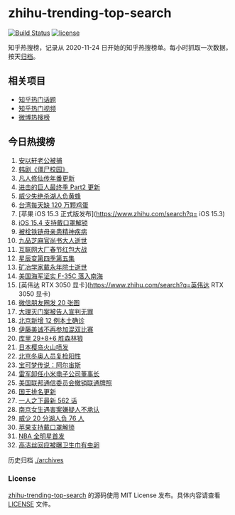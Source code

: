 # zhihu-trending-top-search

[![Build Status](https://github.com/justjavac/zhihu-trending-top-search/workflows/ci/badge.svg?branch=main)](https://github.com/justjavac/zhihu-trending-top-search/actions)
[![license](https://img.shields.io/github/license/justjavac/zhihu-trending-top-search)](https://github.com/justjavac/zhihu-trending-top-search/blob/main/LICENSE)

知乎热搜榜，记录从 2020-11-24 日开始的知乎热搜榜单。每小时抓取一次数据，按天[归档](./archives)。

## 相关项目

- [知乎热门话题](https://github.com/justjavac/zhihu-trending-hot-questions)
- [知乎热门视频](https://github.com/justjavac/zhihu-trending-hot-video)
- [微博热搜榜](https://github.com/justjavac/weibo-trending-hot-search)

## 今日热搜榜

<!-- BEGIN -->
<!-- 最后更新时间 Sun Jan 30 2022 15:08:45 GMT+0800 (China Standard Time) -->

1. [安以轩老公被捕](https://www.zhihu.com/search?q=安以轩老公)
1. [韩剧《僵尸校园》](https://www.zhihu.com/search?q=僵尸校园)
1. [凡人修仙传年番更新](https://www.zhihu.com/search?q=凡人修仙传)
1. [进击的巨人最终季 Part2 更新](https://www.zhihu.com/search?q=进击的巨人)
1. [威少失绝杀湖人负黄蜂](https://www.zhihu.com/search?q=湖人)
1. [台湾每天缺 120 万颗鸡蛋](https://www.zhihu.com/search?q=台湾每天缺120万颗鸡蛋)
1. [苹果 iOS 15.3 正式版发布](https://www.zhihu.com/search?q= iOS 15.3)
1. [iOS 15.4 支持戴口罩解锁](https://www.zhihu.com/search?q=iOS15.4支持戴口罩解锁)
1. [被栓铁链母亲患精神疾病](https://www.zhihu.com/search?q=被栓铁链母亲患精神疾病)
1. [九品芝麻官尚书大人逝世](https://www.zhihu.com/search?q=九品芝麻官尚书大人逝世)
1. [互联网大厂春节红包大战](https://www.zhihu.com/search?q=互联网大厂春节红包大战)
1. [星辰变第四季第五集](https://www.zhihu.com/search?q=星辰变)
1. [矿冶学家戴永年院士逝世](https://www.zhihu.com/search?q=戴永年)
1. [美国海军证实 F-35C 落入南海](https://www.zhihu.com/search?q=美国海军证实)
1. [英伟达 RTX 3050 显卡](https://www.zhihu.com/search?q=英伟达 RTX 3050 显卡)
1. [微信朋友圈发 20 张图](https://www.zhihu.com/search?q=微信更新)
1. [大理灭门案被告人宣判无罪](https://www.zhihu.com/search?q=大理灭门案)
1. [北京新增 12 例本土确诊](https://www.zhihu.com/search?q=北京新增)
1. [伊藤美诚不再参加混双比赛](https://www.zhihu.com/search?q=伊藤美诚)
1. [库里 29+8+6 胜森林狼](https://www.zhihu.com/search?q=库里)
1. [日本樱岛火山喷发](https://www.zhihu.com/search?q=日本樱岛火山喷发)
1. [北京冬奥人员复检阳性](https://www.zhihu.com/search?q=北京冬奥人员复检阳性)
1. [宝可梦传说：阿尔宙斯](https://www.zhihu.com/search?q=阿尔宙斯)
1. [雷军卸任小米电子公司董事长](https://www.zhihu.com/search?q=雷军)
1. [美国联邦通信委员会撤销联通牌照](https://www.zhihu.com/search?q=美国联邦通信委员会撤销联通牌照)
1. [国王排名更新](https://www.zhihu.com/search?q=国王排名)
1. [一人之下最新 562 话](https://www.zhihu.com/search?q=一人之下)
1. [南京女生遇害案嫌疑人不承认](https://www.zhihu.com/search?q=南京女生遇害案)
1. [威少 20 分湖人负 76 人](https://www.zhihu.com/search?q=湖人)
1. [苹果支持戴口罩解锁](https://www.zhihu.com/search?q=苹果支持戴口罩解锁)
1. [NBA 全明星首发](https://www.zhihu.com/search?q=全明星)
1. [高洁丝回应被曝卫生巾有虫卵](https://www.zhihu.com/search?q=高洁丝回应)

<!-- END -->

历史归档 [./archives](./archives)

### License

[zhihu-trending-top-search](https://github.com/justjavac/zhihu-trending-top-search)
的源码使用 MIT License 发布。具体内容请查看 [LICENSE](./LICENSE) 文件。
